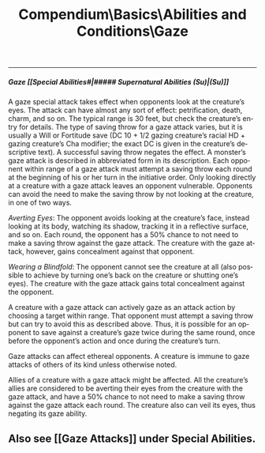 ﻿---
lang: en
aliases: [Gaze]
title: Compendium\Basics\Abilities and Conditions\Gaze
tag: Abilities
---

---
##### Gaze [[Special Abilities#|##### Supernatural Abilities (Su)|(Su)]]

A gaze special attack takes effect when opponents look at the creature’s eyes. The attack can have almost any sort of effect: petrification, death, charm, and so on. The typical range is 30 feet, but check the creature’s entry for details. The type of saving throw for a gaze attack varies, but it is usually a Will or Fortitude save (DC 10 + 1/2 gazing creature’s racial HD + gazing creature’s Cha modifier; the exact DC is given in the creature’s descriptive text). A successful saving throw negates the effect. A monster’s gaze attack is described in abbreviated form in its description. Each opponent within range of a gaze attack must attempt a saving throw each round at the beginning of his or her turn in the initiative order. Only looking directly at a creature with a gaze attack leaves an opponent vulnerable. Opponents can avoid the need to make the saving throw by not looking at the creature, in one of two ways.

_Averting Eyes_: The opponent avoids looking at the creature’s face, instead looking at its body, watching its shadow, tracking it in a reflective surface, and so on. Each round, the opponent has a 50% chance to not need to make a saving throw against the gaze attack. The creature with the gaze attack, however, gains concealment against that opponent.

_Wearing a Blindfold_: The opponent cannot see the creature at all (also possible to achieve by turning one’s back on the creature or shutting one’s eyes). The creature with the gaze attack gains total concealment against the opponent.

A creature with a gaze attack can actively gaze as an attack action by choosing a target within range. That opponent must attempt a saving throw but can try to avoid this as described above. Thus, it is possible for an opponent to save against a creature’s gaze twice during the same round, once before the opponent’s action and once during the creature’s turn.

Gaze attacks can affect ethereal opponents. A creature is immune to gaze attacks of others of its kind unless otherwise noted.

Allies of a creature with a gaze attack might be affected. All the creature’s allies are considered to be averting their eyes from the creature with the gaze attack, and have a 50% chance to not need to make a saving throw against the gaze attack each round. The creature also can veil its eyes, thus negating its gaze ability.

Also see [[Gaze Attacks]] under Special Abilities.  
<br><br>
---
